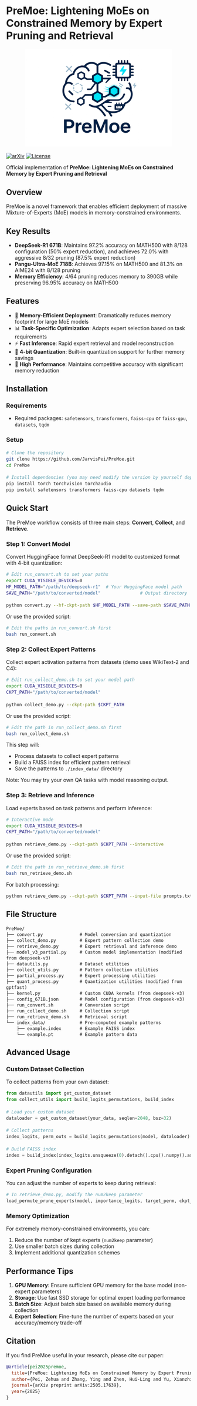 # PreMoe: Lightening MoEs on Constrained Memory by Expert Pruning and Retrieval

<div align="center">
  <img src="premoe_logo.png" alt="PreMoe Logo" width="400"/>
</div>

[![arXiv](https://img.shields.io/badge/arXiv-2505.17639-b31b1b.svg)](https://arxiv.org/abs/2505.17639)
[![License](https://img.shields.io/badge/License-MIT-blue.svg)](LICENSE)

Official implementation of **PreMoe: Lightening MoEs on Constrained Memory by Expert Pruning and Retrieval**

## Overview

PreMoe is a novel framework that enables efficient deployment of massive Mixture-of-Experts (MoE) models in memory-constrained environments.

## Key Results

- **DeepSeek-R1 671B**: Maintains 97.2% accuracy on MATH500 with 8/128 configuration (50% expert reduction), and achieves 72.0% with aggressive 8/32 pruning (87.5% expert reduction)
- **Pangu-Ultra-MoE 718B**: Achieves 97.15% on MATH500 and 81.3% on AIME24 with 8/128 pruning
- **Memory Efficiency**: 4/64 pruning reduces memory to 390GB while preserving 96.95% accuracy on MATH500

## Features

- 🚀 **Memory-Efficient Deployment**: Dramatically reduces memory footprint for large MoE models
- 📊 **Task-Specific Optimization**: Adapts expert selection based on task requirements
- ⚡ **Fast Inference**: Rapid expert retrieval and model reconstruction
- 🔧 **4-bit Quantization**: Built-in quantization support for further memory savings
- 🎯 **High Performance**: Maintains competitive accuracy with significant memory reduction

## Installation

### Requirements

- Required packages: `safetensors`, `transformers`, `faiss-cpu` or `faiss-gpu`, `datasets`, `tqdm`

### Setup

```bash
# Clone the repository
git clone https://github.com/JarvisPei/PreMoe.git
cd PreMoe

# Install dependencies (you may need modify the version by yourself depend on your env)
pip install torch torchvision torchaudio
pip install safetensors transformers faiss-cpu datasets tqdm
```

## Quick Start

The PreMoe workflow consists of three main steps: **Convert**, **Collect**, and **Retrieve**.

### Step 1: Convert Model

Convert HuggingFace format DeepSeek-R1 model to customized format with 4-bit quantization:

```bash
# Edit run_convert.sh to set your paths
export CUDA_VISIBLE_DEVICES=0
HF_MODEL_PATH="/path/to/deepseek-r1"  # Your HuggingFace model path
SAVE_PATH="/path/to/converted/model"               # Output directory

python convert.py --hf-ckpt-path $HF_MODEL_PATH --save-path $SAVE_PATH
```

Or use the provided script:
```bash
# Edit the paths in run_convert.sh first
bash run_convert.sh
```

### Step 2: Collect Expert Patterns

Collect expert activation patterns from datasets (demo uses WikiText-2 and C4):

```bash
# Edit run_collect_demo.sh to set your model path
export CUDA_VISIBLE_DEVICES=0
CKPT_PATH="/path/to/converted/model"

python collect_demo.py --ckpt-path $CKPT_PATH
```

Or use the provided script:
```bash
# Edit the path in run_collect_demo.sh first
bash run_collect_demo.sh
```

This step will:
- Process datasets to collect expert patterns
- Build a FAISS index for efficient pattern retrieval
- Save the patterns to `./index_data/` directory

Note: You may try your own QA tasks with model reasoning output.

### Step 3: Retrieve and Inference

Load experts based on task patterns and perform inference:

```bash
# Interactive mode
export CUDA_VISIBLE_DEVICES=0
CKPT_PATH="/path/to/converted/model"

python retrieve_demo.py --ckpt-path $CKPT_PATH --interactive
```

Or use the provided script:
```bash
# Edit the path in run_retrieve_demo.sh first
bash run_retrieve_demo.sh
```

For batch processing:
```bash
python retrieve_demo.py --ckpt-path $CKPT_PATH --input-file prompts.txt --max-new-tokens 200 --temperature 0.2
```

## File Structure

```
PreMoe/
├── convert.py              # Model conversion and quantization
├── collect_demo.py         # Expert pattern collection demo
├── retrieve_demo.py        # Expert retrieval and inference demo
├── model_v3_partial.py     # Custom model implementation (modified from deepseek-v3)
├── datautils.py            # Dataset utilities
├── collect_utils.py        # Pattern collection utilities
├── partial_process.py      # Expert processing utilities
├── quant_process.py        # Quantization utilities (modified from gptfast)
├── kernel.py               # Custom CUDA kernels (from deepseek-v3)
├── config_671B.json        # Model configuration (from deepseek-v3)
├── run_convert.sh          # Conversion script
├── run_collect_demo.sh     # Collection script
├── run_retrieve_demo.sh    # Retrieval script
└── index_data/             # Pre-computed example patterns
    ├── example.index       # Example FAISS index
    └── example.pt          # Example pattern data
```


## Advanced Usage

### Custom Dataset Collection

To collect patterns from your own dataset:

```python
from datautils import get_custom_dataset
from collect_utils import build_logits_permutations, build_index

# Load your custom dataset
dataloader = get_custom_dataset(your_data, seqlen=2048, bsz=32)

# Collect patterns
index_logits, perm_outs = build_logits_permutations(model, dataloader)

# Build FAISS index
index = build_index(index_logits.unsqueeze(0).detach().cpu().numpy().astype('float32'))
```

### Expert Pruning Configuration

You can adjust the number of experts to keep during retrieval:

```python
# In retrieve_demo.py, modify the num2keep parameter
load_permute_prune_experts(model, importance_logits, target_perm, ckpt_path, num2keep=32)  # Keep 32 experts
```

### Memory Optimization

For extremely memory-constrained environments, you can:

1. Reduce the number of kept experts (`num2keep` parameter)
2. Use smaller batch sizes during collection
3. Implement additional quantization schemes

## Performance Tips

1. **GPU Memory**: Ensure sufficient GPU memory for the base model (non-expert parameters)
2. **Storage**: Use fast SSD storage for optimal expert loading performance
3. **Batch Size**: Adjust batch size based on available memory during collection
4. **Expert Selection**: Fine-tune the number of experts based on your accuracy/memory trade-off

## Citation

If you find PreMoe useful in your research, please cite our paper:

```bibtex
@article{pei2025premoe,
  title={PreMoe: Lightening MoEs on Constrained Memory by Expert Pruning and Retrieval},
  author={Pei, Zehua and Zhang, Ying and Zhen, Hui-Ling and Yu, Xianzhi and Liu, Wulong and Pan, Sinno Jialin and Yuan, Mingxuan and Yu, Bei},
  journal={arXiv preprint arXiv:2505.17639},
  year={2025}
}
```
